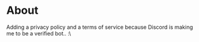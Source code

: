 # About

Adding a privacy policy and a terms of service because Discord is making me to be a verified bot.. :\

